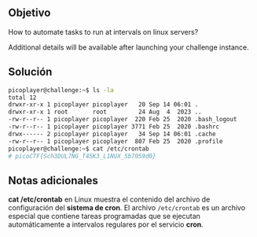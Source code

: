 ## Objetivo
How to automate tasks to run at intervals on linux servers?

Additional details will be available after launching your challenge instance.

## Solución
```bash
picoplayer@challenge:~$ ls -la
total 12
drwxr-xr-x 1 picoplayer picoplayer   20 Sep 14 06:01 .
drwxr-xr-x 1 root       root         24 Aug  4  2023 ..
-rw-r--r-- 1 picoplayer picoplayer  220 Feb 25  2020 .bash_logout
-rw-r--r-- 1 picoplayer picoplayer 3771 Feb 25  2020 .bashrc
drwx------ 2 picoplayer picoplayer   34 Sep 14 06:01 .cache
-rw-r--r-- 1 picoplayer picoplayer  807 Feb 25  2020 .profile
picoplayer@challenge:~$ cat /etc/crontab
# picoCTF{Sch3DUL7NG_T45K3_L1NUX_5b7059d0}
```
## Notas adicionales
**cat /etc/crontab** en Linux muestra el contenido del archivo de configuración del **sistema de cron**. El archivo `/etc/crontab` es un archivo especial que contiene tareas programadas que se ejecutan automáticamente a intervalos regulares por el servicio **cron**.